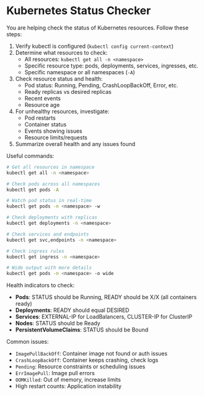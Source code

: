 # Kubernetes Status Checker

You are helping check the status of Kubernetes resources. Follow these steps:

1. Verify kubectl is configured (`kubectl config current-context`)
2. Determine what resources to check:
   - All resources: `kubectl get all -n <namespace>`
   - Specific resource type: pods, deployments, services, ingresses, etc.
   - Specific namespace or all namespaces (`-A`)
3. Check resource status and health:
   - Pod status: Running, Pending, CrashLoopBackOff, Error, etc.
   - Ready replicas vs desired replicas
   - Recent events
   - Resource age
4. For unhealthy resources, investigate:
   - Pod restarts
   - Container status
   - Events showing issues
   - Resource limits/requests
5. Summarize overall health and any issues found

Useful commands:
```bash
# Get all resources in namespace
kubectl get all -n <namespace>

# Check pods across all namespaces
kubectl get pods -A

# Watch pod status in real-time
kubectl get pods -n <namespace> -w

# Check deployments with replicas
kubectl get deployments -n <namespace>

# Check services and endpoints
kubectl get svc,endpoints -n <namespace>

# Check ingress rules
kubectl get ingress -n <namespace>

# Wide output with more details
kubectl get pods -n <namespace> -o wide
```

Health indicators to check:
- **Pods**: STATUS should be Running, READY should be X/X (all containers ready)
- **Deployments**: READY should equal DESIRED
- **Services**: EXTERNAL-IP for LoadBalancers, CLUSTER-IP for ClusterIP
- **Nodes**: STATUS should be Ready
- **PersistentVolumeClaims**: STATUS should be Bound

Common issues:
- `ImagePullBackOff`: Container image not found or auth issues
- `CrashLoopBackOff`: Container keeps crashing, check logs
- `Pending`: Resource constraints or scheduling issues
- `ErrImagePull`: Image pull errors
- `OOMKilled`: Out of memory, increase limits
- High restart counts: Application instability
